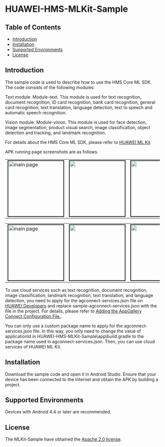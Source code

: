 # HUAWEI-HMS-MLKit-Sample


## Table of Contents

 * [Introduction](#introduction)
 * [Installation](#installation)
 * [Supported Environments](#supported-environments)
 * [License](#license)


## Introduction
The sample code is used to describe how to use the HMS Core ML SDK. The code consists of the following modules:

Text module: Module-text. This module is used for text recognition, document recognition,
ID card recognition, bank card recognition, general card recognition, text translation, language detection, text to speech and automatic speech recognition.

Vision module: Module-vision. This module is used for face detection, image segmentation,
product visual search, image classification, object detection and tracking, and landmark recognition.

For details about the HMS Core ML SDK, please refer to [HUAWEI ML Kit](https://developer.huawei.com/consumer/en/doc/development/HMS-Guides/ml-introduction-4)

APK running page screenshots are as follows.
<table><tr>
<td><img src="https://github.com/HMS-MLKit/HUAWEI-HMS-MLKit-Sample/blob/master/MLKit-Sample/resources/mainText.jpg" width=180 title="main page" border=2></td>
<td><img src="https://github.com/HMS-MLKit/HUAWEI-HMS-MLKit-Sample/blob/master/MLKit-Sample/resources/language.jpg" width=180 border=2></td>
<td><img src="https://github.com/HMS-MLKit/HUAWEI-HMS-MLKit-Sample/blob/master/MLKit-Sample/resources/text.jpg" width=180 border=2></td>
<td><img src="https://github.com/HMS-MLKit/HUAWEI-HMS-MLKit-Sample/blob/master/MLKit-Sample/resources/bcr.jpg" width=180 border=2></td>
</tr></table>

<table><tr>
<td><img src="https://github.com/HMS-MLKit/HUAWEI-HMS-MLKit-Sample/blob/master/MLKit-Sample/resources/mainVision.jpg" width=180 title="main page" border=2></td>
<td><img src="https://github.com/HMS-MLKit/HUAWEI-HMS-MLKit-Sample/blob/master/MLKit-Sample/resources/imageSegmentVideo.gif" width=180 border=2></td>
<td><img src="https://github.com/HMS-MLKit/HUAWEI-HMS-MLKit-Sample/blob/master/MLKit-Sample/resources/face.jpg" width=180 border=2></td>
<td><img src="https://github.com/HMS-MLKit/HUAWEI-HMS-MLKit-Sample/blob/master/MLKit-Sample/resources/object.jpg" width=180 border=2></td>
</tr></table>

To use cloud services such as text recognition, document recognition, image classification, landmark recognition,
text translation, and language detection, you need to apply for the agconnect-services.json file on
[HUAWEI Developers](https://developer.huawei.com/consumer/en/) and replace sample-agconnect-services.json
with the file in the project. For details, please refer to [Adding the AppGallery Connect Configuration File.](https://developer.huawei.com/consumer/en/doc/development/HMS-Guides/ml-add-agc).

You can only use a custom package name to apply for the agconnect-services.json file.
In this way, you only need to change the value of applicationId in HUAWEI-HMS-MLKit-Sample\app\build.gradle to the package name used in agconnect-services.json. Then, you can use cloud services of HUAWEI ML Kit.


## Installation
Download the sample code and open it in Android Studio. Ensure that your device has been connected to the Internet and obtain the APK by building a project.


## Supported Environments
Devices with Android 4.4 or later are recommended.


##  License
The MLKit-Sample have obtained the [Apache 2.0 license](http://www.apache.org/licenses/LICENSE-2.0).
